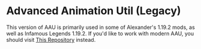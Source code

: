 # Advanced Animation Util (Legacy)
This version of AAU is primarily used in some of Alexander's 1.19.2 mods, as well as Infamous Legends 1.19.2. If you'd like to work with modern AAU, you should visit [This Repository](https://github.com/Infamous-Misadventures/AdvancedAnimationUtil) instead.